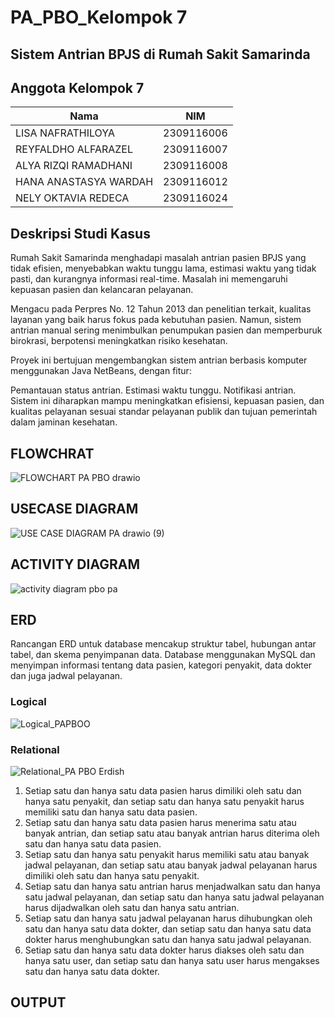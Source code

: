 # PA_PBO_Kelompok 7
## Sistem Antrian BPJS di Rumah Sakit Samarinda

## Anggota Kelompok 7
|          **Nama**          |     **NIM**     |
|----------------------------|-----------------|
| LISA NAFRATHILOYA          | 2309116006      |
| REYFALDHO ALFARAZEL        | 2309116007      |
| ALYA RIZQI RAMADHANI       | 2309116008      |
| HANA ANASTASYA WARDAH      | 2309116012      |
| NELY OKTAVIA REDECA        | 2309116024      |


## Deskripsi Studi Kasus

Rumah Sakit Samarinda menghadapi masalah antrian pasien BPJS yang tidak efisien, menyebabkan waktu tunggu lama, estimasi waktu yang tidak pasti, dan kurangnya informasi real-time. Masalah ini memengaruhi kepuasan pasien dan kelancaran pelayanan.

Mengacu pada Perpres No. 12 Tahun 2013 dan penelitian terkait, kualitas layanan yang baik harus fokus pada kebutuhan pasien. Namun, sistem antrian manual sering menimbulkan penumpukan pasien dan memperburuk birokrasi, berpotensi meningkatkan risiko kesehatan.

Proyek ini bertujuan mengembangkan sistem antrian berbasis komputer menggunakan Java NetBeans, dengan fitur:

Pemantauan status antrian.
Estimasi waktu tunggu.
Notifikasi antrian.
Sistem ini diharapkan mampu meningkatkan efisiensi, kepuasan pasien, dan kualitas pelayanan sesuai standar pelayanan publik dan tujuan pemerintah dalam jaminan kesehatan.

## FLOWCHRAT
![FLOWCHART PA PBO drawio](https://github.com/user-attachments/assets/71392499-a09f-4367-9178-124e685afe15)

## USECASE DIAGRAM
![USE CASE DIAGRAM PA drawio (9)](https://github.com/user-attachments/assets/c5dd28fd-6ee2-4ba6-bcb6-a9c8920cd4a4)

## ACTIVITY DIAGRAM
![activity diagram pbo pa](https://github.com/user-attachments/assets/b7fab713-8751-49ef-8cb0-fed580910a2e)

## ERD
Rancangan ERD untuk database mencakup struktur tabel, hubungan antar tabel, dan skema penyimpanan data. Database menggunakan MySQL dan menyimpan informasi tentang data pasien, kategori penyakit, data dokter dan juga jadwal pelayanan.
### Logical
![Logical_PAPBOO](https://github.com/user-attachments/assets/26f2a15c-02f5-435c-9b45-c186d385a99f)
### Relational
![Relational_PA PBO](https://github.com/user-attachments/assets/feaf97c5-a173-4999-a85d-71441351ff35)
Erdish
1.	Setiap satu dan hanya satu data pasien harus dimiliki oleh satu dan hanya satu penyakit, dan setiap satu dan hanya satu penyakit harus memiliki satu dan hanya satu data pasien.
2.	Setiap satu dan hanya satu data pasien harus menerima satu atau banyak antrian, dan setiap satu atau banyak antrian harus diterima oleh satu dan hanya satu data pasien.
3.	Setiap satu dan hanya satu penyakit harus memiliki satu atau banyak jadwal pelayanan, dan setiap satu atau banyak jadwal pelayanan harus dimiliki oleh satu dan hanya satu penyakit.
4.	Setiap satu dan hanya satu antrian harus menjadwalkan satu dan hanya satu jadwal pelayanan, dan setiap satu dan hanya satu jadwal pelayanan harus dijadwalkan oleh satu dan hanya satu antrian.
5.	Setiap satu dan hanya satu jadwal pelayanan harus dihubungkan oleh satu dan hanya satu data dokter, dan setiap satu dan hanya satu data dokter harus menghubungkan satu dan hanya satu jadwal pelayanan.
6.	Setiap satu dan hanya satu data dokter harus diakses oleh satu dan hanya satu user, dan setiap satu dan hanya satu user harus mengakses satu dan hanya satu data dokter.

## OUTPUT

   
